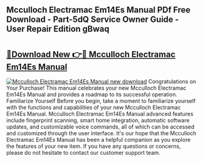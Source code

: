 ## Mcculloch Electramac Em14Es Manual PDf Free Download - Part-5dQ Service Owner Guide - User Repair Edition gBwaq

# <h2><a href="http://bc62342.oget.top/?id=Mcculloch+Electramac+Em14Es+Manual">🔗Download New 👉🔴 Mcculloch Electramac Em14Es Manual</a></h2>

[![Mcculloch Electramac Em14Es Manual new download](https://i.imgur.com/5g1atiW.png)](http://bc62342.oget.top/?id=Mcculloch+Electramac+Em14Es+Manual)
Congratulations on Your Purchase! This manual celebrates your new Mcculloch Electramac Em14Es Manual and provides a roadmap to its successful operation. Familiarize Yourself Before you begin, take a moment to familiarize yourself with the functions and capabilities of your new Mcculloch Electramac Em14Es Manual. Mcculloch Electramac Em14Es Manual advanced features include fingerprint scanning, smart home integration, automatic software updates, and customizable voice commands, all of which can be accessed and customized through the user interface. It's our hope that the Mcculloch Electramac Em14Es Manual has been a helpful companion as you explore the features of your new item. If you have any questions or concerns, please do not hesitate to contact our customer support team.
